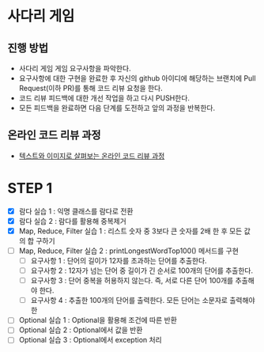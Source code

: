 # 사다리 게임
## 진행 방법
* 사다리 게임 게임 요구사항을 파악한다.
* 요구사항에 대한 구현을 완료한 후 자신의 github 아이디에 해당하는 브랜치에 Pull Request(이하 PR)를 통해 코드 리뷰 요청을 한다.
* 코드 리뷰 피드백에 대한 개선 작업을 하고 다시 PUSH한다.
* 모든 피드백을 완료하면 다음 단계를 도전하고 앞의 과정을 반복한다.

## 온라인 코드 리뷰 과정
* [텍스트와 이미지로 살펴보는 온라인 코드 리뷰 과정](https://github.com/nextstep-step/nextstep-docs/tree/master/codereview)

# STEP 1
* [X] 람다 실습 1 : 익명 클래스를 람다로 전환
* [X] 람다 실습 2 : 람다를 활용해 중복제거
* [X] Map, Reduce, Filter 실습 1 : 리스트 숫자 중 3보다 큰 숫자를 2배 한 후 모든 값의 합 구하기
* [ ] Map, Reduce, Filter 실습 2 : printLongestWordTop100() 메서드를 구현
  * [ ] 요구사항 1 : 단어의 길이가 12자를 초과하는 단어를 추출한다. 
  * [ ] 요구사항 2 : 12자가 넘는 단어 중 길이가 긴 순서로 100개의 단어를 추출한다. 
  * [ ] 요구사항 3 : 단어 중복을 허용하지 않는다. 즉, 서로 다른 단어 100개를 추출해야 한다.
  * [ ] 요구사항 4 : 추출한 100개의 단어를 출력한다. 모든 단어는 소문자로 출력해야 한
* [ ] Optional 실습 1 : Optional을 활용해 조건에 따른 반환
* [ ] Optional 실습 2 : Optional에서 값을 반환
* [ ] Optional 실습 3 : Optional에서 exception 처리